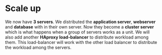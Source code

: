 #  Scale up
We now have <b>3 servers</b>. We distributed the <b>application server</b>, <b>webserver</b>
and <b>database</b> with in their own server. Now they become a <b>cluster server</b>
which is what happens when a group of servers works as a unit. 
We will also add another <b>HAproxy load-balancer</b> to distribute workload 
among them. This load-balancer will work with the other load balancer
to distribute the workload among the servers.
